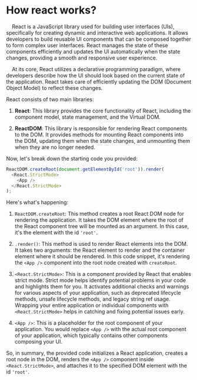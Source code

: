 # How react works?

    React is a JavaScript library used for building user interfaces (UIs), specifically for creating dynamic and interactive web applications. It allows developers to build reusable UI components that can be composed together to form complex user interfaces. React manages the state of these components efficiently and updates the UI automatically when the state changes, providing a smooth and responsive user experience.

    At its core, React utilizes a declarative programming paradigm, where developers describe how the UI should look based on the current state of the application. React takes care of efficiently updating the DOM (Document Object Model) to reflect these changes.

React consists of two main libraries:

1. **React**: This library provides the core functionality of React, including the component model, state management, and the Virtual DOM.

2. **ReactDOM**: This library is responsible for rendering React components to the DOM. It provides methods for mounting React components into the DOM, updating them when the state changes, and unmounting them when they are no longer needed.

Now, let's break down the starting code you provided:

```javascript
ReactDOM.createRoot(document.getElementById('root')).render(
  <React.StrictMode>
    <App />
  </React.StrictMode>
);
```

Here's what's happening:

1. `ReactDOM.createRoot`: This method creates a root React DOM node for rendering the application. It takes the DOM element where the root of the React component tree will be mounted as an argument. In this case, it's the element with the id `'root'`.

2. `.render()`: This method is used to render React elements into the DOM. It takes two arguments: the React element to render and the container element where it should be rendered. In this code snippet, it's rendering the `<App />` component into the root node created with `createRoot`.

3. `<React.StrictMode>`: This is a component provided by React that enables strict mode. Strict mode helps identify potential problems in your code and highlights them for you. It activates additional checks and warnings for various aspects of your application, such as deprecated lifecycle methods, unsafe lifecycle methods, and legacy string ref usage. Wrapping your entire application or individual components with `<React.StrictMode>` helps in catching and fixing potential issues early.

4. `<App />`: This is a placeholder for the root component of your application. You would replace `<App />` with the actual root component of your application, which typically contains other components composing your UI.

So, in summary, the provided code initializes a React application, creates a root node in the DOM, renders the `<App />` component inside `<React.StrictMode>`, and attaches it to the specified DOM element with the id `'root'`.
